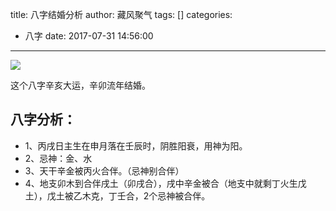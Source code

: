 title: 八字结婚分析
author: 藏风聚气
tags: []
categories:
  - 八字
date: 2017-07-31 14:56:00
---

![](http://fs-image.pull.net.cn/17-7-31/57031575.jpg!800)

这个八字辛亥大运，辛卯流年结婚。

八字分析：
-------
- 1、丙戌日主生在申月落在壬辰时，阴胜阳衰，用神为阳。
- 2、忌神：金、水
- 3、天干辛金被丙火合伴。（忌神别合伴）
- 4、地支卯木到合伴戌土（卯戌合），戌中辛金被合（地支中就剩丁火生戊土），戊土被乙木克，丁壬合，2个忌神被合伴。

